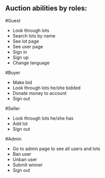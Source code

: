 ## Auction abilities by roles:

#Guest
- Look through lots
- Search lots by name
- See lot page
- See user page
- Sign in 
- Sign up
- Change language

#Buyer
- Make bid
- Look through lots he/she bidded
- Donate money to account
- Sign out

#Seller
- Look through lots he/she has
- Add lot
- Sign out

#Admin
- Go to admin page to see all users and lots
- Ban user
- Unban user
- Submit winner
- Sign out
